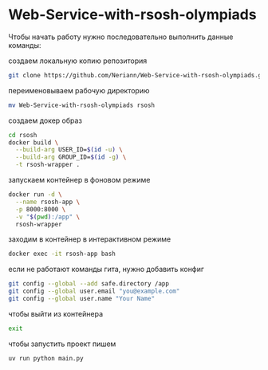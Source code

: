 # Web-Service-with-rsosh-olympiads
Чтобы начать работу нужно последовательно выполнить данные команды:

создаем локальную копию репозитория
```bash
git clone https://github.com/Neriann/Web-Service-with-rsosh-olympiads.git
```

переименовываем рабочую директорию
```bash
mv Web-Service-with-rsosh-olympiads rsosh
```

создаем докер образ
```bash
cd rsosh
docker build \
  --build-arg USER_ID=$(id -u) \
  --build-arg GROUP_ID=$(id -g) \
  -t rsosh-wrapper .
```

запускаем контейнер в фоновом режиме
```bash
docker run -d \
  --name rsosh-app \
  -p 8000:8000 \
  -v "$(pwd):/app" \
  rsosh-wrapper
```

заходим в контейнер в интерактивном режиме
```bash
docker exec -it rsosh-app bash
```

если не работают команды гита, нужно добавить конфиг
```bash
git config --global --add safe.directory /app
git config --global user.email "you@example.com"
git config --global user.name "Your Name"
```

чтобы выйти из контейнера
```bash
exit
```

чтобы запустить проект пишем
```bash
uv run python main.py 
```
